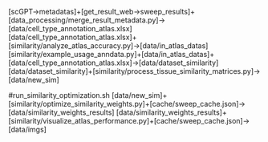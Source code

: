 \[scGPT->metadatas\]+\[get_result_web->sweep_results\]+\[data_processing/merge_result_metadata.py\]->\[data/cell_type_annotation_atlas.xlsx\]
\[data/cell_type_annotation_atlas.xlsx\]+\[similarity/analyze_atlas_accuracy.py\]->\[data/in_atlas_datas\]
\[similarity/example_usage_anndata.py\]+\[data/in_atlas_datas\]+\[data/cell_type_annotation_atlas.xlsx\]->\[data/dataset_similarity\]
\[data/dataset_similarity\]+\[similarity/process_tissue_similarity_matrices.py\]->\[data/new_sim\]

#run_similarity_optimization.sh
\[data/new_sim\]+\[similarity/optimize_similarity_weights.py\]+\[cache/sweep_cache.json\]->\[data/similarity_weights_results\]
\[data/similarity_weights_results\]+\[similarity/visualize_atlas_performance.py\]+\[cache/sweep_cache.json\]->\[data/imgs\]
